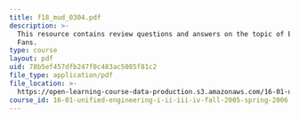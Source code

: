 ```yaml
---
title: f18_mud_0304.pdf
description: >-
  This resource contains review questions and answers on the topic of Expansion
  Fans.
type: course
layout: pdf
uid: 78b5ef457dfb247f0c483ac5085f81c2
file_type: application/pdf
file_location: >-
  https://open-learning-course-data-production.s3.amazonaws.com/16-01-unified-engineering-i-ii-iii-iv-fall-2005-spring-2006/78b5ef457dfb247f0c483ac5085f81c2_f18_mud_0304.pdf
course_id: 16-01-unified-engineering-i-ii-iii-iv-fall-2005-spring-2006
---
```

